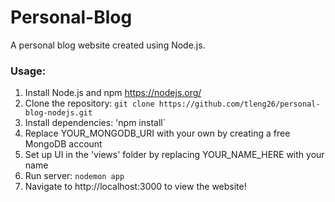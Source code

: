 # Personal-Blog
A personal blog website created using Node.js.

### Usage:
1. Install Node.js and npm https://nodejs.org/
2. Clone the repository: `git clone https://github.com/tleng26/personal-blog-nodejs.git`
3. Install dependencies: 'npm install`
4. Replace YOUR_MONGODB_URI with your own by creating a free MongoDB account
5. Set up UI in the 'views' folder by replacing YOUR_NAME_HERE with your name
6. Run server: `nodemon app`
7. Navigate to http://localhost:3000 to view the website!
